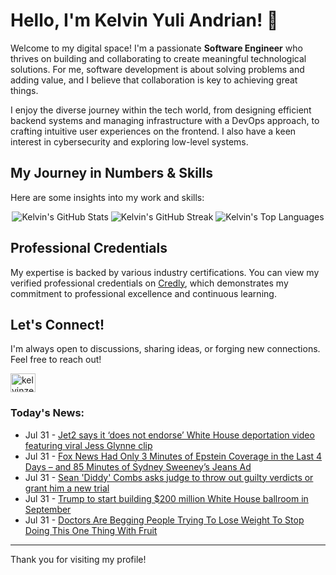 # Hello, I'm Kelvin Yuli Andrian! 👋

Welcome to my digital space! I'm a passionate **Software Engineer** who thrives on building and collaborating to create meaningful technological solutions. For me, software development is about solving problems and adding value, and I believe that collaboration is key to achieving great things.

I enjoy the diverse journey within the tech world, from designing efficient backend systems and managing infrastructure with a DevOps approach, to crafting intuitive user experiences on the frontend. I also have a keen interest in cybersecurity and exploring low-level systems.

## My Journey in Numbers & Skills

Here are some insights into my work and skills:

<p align="center">
  <img src="https://github-readme-stats.vercel.app/api?username=kelvinzer0&show_icons=true&theme=radical" alt="Kelvin's GitHub Stats" />
  <img src="https://github-readme-streak-stats.herokuapp.com/?user=kelvinzer0&theme=radical" alt="Kelvin's GitHub Streak" />
  <img src="https://github-readme-stats.vercel.app/api/top-langs/?username=kelvinzer0&layout=compact&theme=radical" alt="Kelvin's Top Languages" />
</p>

## Professional Credentials

My expertise is backed by various industry certifications. You can view my verified professional credentials on [Credly](https://www.credly.com/users/kelvin-yuli-andrian/badges), which demonstrates my commitment to professional excellence and continuous learning.

## Let's Connect!

I'm always open to discussions, sharing ideas, or forging new connections. Feel free to reach out!

<p align="left">
    <a href="https://linkedin.com/in/kelvinzero" target="blank"><img align="center" src="https://cdn.jsdelivr.net/npm/simple-icons@3.0.1/icons/linkedin.svg" alt="kelvinzero" height="30" width="40" /></a>
</p>

### Today's News:

<!-- feed start -->
- Jul 31 - [Jet2 says it ‘does not endorse’ White House deportation video featuring viral Jess Glynne clip](https://www.yahoo.com/news/articles/jet2-says-does-not-endorse-194926091.html)
- Jul 31 - [Fox News Had Only 3 Minutes of Epstein Coverage in the Last 4 Days – and 85 Minutes of Sydney Sweeney’s Jeans Ad](https://www.yahoo.com/news/articles/fox-news-had-only-3-211405890.html)
- Jul 31 - [Sean 'Diddy' Combs asks judge to throw out guilty verdicts or grant him a new trial](https://www.yahoo.com/news/articles/sean-diddy-combs-asks-judge-193727868.html)
- Jul 31 - [Trump to start building $200 million White House ballroom in September](https://www.yahoo.com/news/articles/construction-trump-ballroom-white-house-183759941.html)
- Jul 31 - [Doctors Are Begging People Trying To Lose Weight To Stop Doing This One Thing With Fruit](https://health.yahoo.com/wellness/nutrition/weight-loss/articles/doctors-begging-people-trying-lose-175000489.html)
<!-- feed end -->

---

Thank you for visiting my profile!